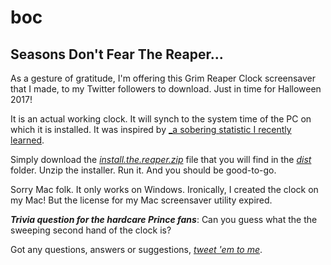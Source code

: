 # boc

## Seasons Don't Fear The Reaper...

As a gesture of gratitude, I'm offering this Grim Reaper Clock screensaver that I made, to my Twitter followers to download. Just in time for Halloween 2017!

It is an actual working clock. It will synch to the system time of the PC on which it is installed. It was inspired by [_a sobering statistic I recently learned](http://bit.ly/ReapTwt).

Simply download the [_install.the.reaper.zip_](dist/install.the.reaper.zip) file that you will find in the [_dist_](dist) folder. Unzip the installer. Run it. And you should be good-to-go.

Sorry Mac folk. It only works on Windows. Ironically, I created the clock on my Mac! But the license for my Mac screensaver utility expired.

_**Trivia question for the hardcare Prince fans**_: Can you guess what the the sweeping second hand of the clock is? 

Got any questions, answers or suggestions, [_tweet 'em to me_](http://twitter.com/phatphukRrr).




